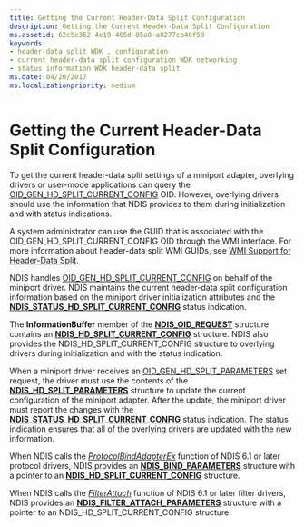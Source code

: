 ```yaml
---
title: Getting the Current Header-Data Split Configuration
description: Getting the Current Header-Data Split Configuration
ms.assetid: 62c5e362-4e19-465d-85a8-a8277cb46f5d
keywords:
- header-data split WDK , configuration
- current header-data split configuration WDK networking
- status information WDK header-data split
ms.date: 04/20/2017
ms.localizationpriority: medium
---
```


# Getting the Current Header-Data Split Configuration





To get the current header-data split settings of a miniport adapter, overlying drivers or user-mode applications can query the [OID\_GEN\_HD\_SPLIT\_CURRENT\_CONFIG](https://docs.microsoft.com/windows-hardware/drivers/network/oid-gen-hd-split-current-config) OID. However, overlying drivers should use the information that NDIS provides to them during initialization and with status indications.

A system administrator can use the GUID that is associated with the OID\_GEN\_HD\_SPLIT\_CURRENT\_CONFIG OID through the WMI interface. For more information about header-data split WMI GUIDs, see [WMI Support for Header-Data Split](wmi-support-for-header-data-split.md).

NDIS handles [OID\_GEN\_HD\_SPLIT\_CURRENT\_CONFIG](https://docs.microsoft.com/windows-hardware/drivers/network/oid-gen-hd-split-current-config) on behalf of the miniport driver. NDIS maintains the current header-data split configuration information based on the miniport driver initialization attributes and the [**NDIS\_STATUS\_HD\_SPLIT\_CURRENT\_CONFIG**](https://docs.microsoft.com/windows-hardware/drivers/network/ndis-status-hd-split-current-config) status indication.

The **InformationBuffer** member of the [**NDIS\_OID\_REQUEST**](https://docs.microsoft.com/windows-hardware/drivers/ddi/content/ndis/ns-ndis-_ndis_oid_request) structure contains an [**NDIS\_HD\_SPLIT\_CURRENT\_CONFIG**](https://docs.microsoft.com/windows-hardware/drivers/ddi/content/ntddndis/ns-ntddndis-_ndis_hd_split_current_config) structure. NDIS also provides the NDIS\_HD\_SPLIT\_CURRENT\_CONFIG structure to overlying drivers during initialization and with the status indication.

When a miniport driver receives an [OID\_GEN\_HD\_SPLIT\_PARAMETERS](https://docs.microsoft.com/windows-hardware/drivers/network/oid-gen-hd-split-parameters) set request, the driver must use the contents of the [**NDIS\_HD\_SPLIT\_PARAMETERS**](https://docs.microsoft.com/windows-hardware/drivers/ddi/content/ntddndis/ns-ntddndis-_ndis_hd_split_parameters) structure to update the current configuration of the miniport adapter. After the update, the miniport driver must report the changes with the [**NDIS\_STATUS\_HD\_SPLIT\_CURRENT\_CONFIG**](https://docs.microsoft.com/windows-hardware/drivers/network/ndis-status-hd-split-current-config) status indication. The status indication ensures that all of the overlying drivers are updated with the new information.

When NDIS calls the [*ProtocolBindAdapterEx*](https://docs.microsoft.com/windows-hardware/drivers/ddi/content/ndis/nc-ndis-protocol_bind_adapter_ex) function of NDIS 6.1 or later protocol drivers, NDIS provides an [**NDIS\_BIND\_PARAMETERS**](https://docs.microsoft.com/windows-hardware/drivers/ddi/content/ndis/ns-ndis-_ndis_bind_parameters) structure with a pointer to an [**NDIS\_HD\_SPLIT\_CURRENT\_CONFIG**](https://docs.microsoft.com/windows-hardware/drivers/ddi/content/ntddndis/ns-ntddndis-_ndis_hd_split_current_config) structure.

When NDIS calls the [*FilterAttach*](https://docs.microsoft.com/windows-hardware/drivers/ddi/content/ndis/nc-ndis-filter_attach) function of NDIS 6.1 or later filter drivers, NDIS provides an [**NDIS\_FILTER\_ATTACH\_PARAMETERS**](https://docs.microsoft.com/windows-hardware/drivers/ddi/content/ndis/ns-ndis-_ndis_filter_attach_parameters) structure with a pointer to an NDIS\_HD\_SPLIT\_CURRENT\_CONFIG structure.

 

 





